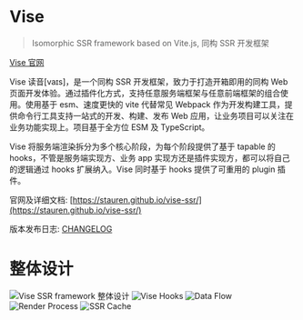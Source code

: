 # Vise
> Isomorphic SSR framework based on Vite.js, 同构 SSR 开发框架

[Vise 官网](https://stauren.github.io/vise-ssr/)

Vise 读音[vaɪs]，是一个同构 SSR 开发框架，致力于打造开箱即用的同构 Web 页面开发体验。通过插件化方式，支持任意服务端框架与任意前端框架的组合使用。使用基于 esm、速度更快的 vite 代替常见 Webpack 作为开发构建工具，提供命令行工具支持一站式的开发、构建、发布 Web 应用，让业务项目可以关注在业务功能实现上。项目基于全方位 ESM 及 TypeScript。

Vise 将服务端渲染拆分为多个核心阶段，为每个阶段提供了基于 tapable 的 hooks，不管是服务端实现方、业务 app 实现方还是插件实现方，都可以将自己的逻辑通过 hooks 扩展纳入。Vise 同时基于 hooks 提供了可重用的 plugin 插件。

官网及详细文档: [https://stauren.github.io/vise-ssr/](https://stauren.github.io/vise-ssr/)

版本发布日志: [CHANGELOG](https://github.com/stauren/vise-ssr/blob/main/packages/core/CHANGELOG.md)

# 整体设计
![Vise SSR framework 整体设计](https://cdn.rawgit.com/stauren/vise-ssr/main/packages/app-vue3-intro/public/ssr.drawio.png)
![Vise Hooks](https://cdn.rawgit.com/stauren/vise-ssr/main/packages/app-vue3-intro/public/tapable-hooks.png)
![Data Flow](https://cdn.rawgit.com/stauren/vise-ssr/main/packages/app-vue3-intro/public/data-flow.png)
![Render Process](https://cdn.rawgit.com/stauren/vise-ssr/main/packages/app-vue3-intro/public/render-process.png)
![SSR Cache](https://cdn.rawgit.com/stauren/vise-ssr/main/packages/app-vue3-intro/public/ssr-cache.png)
